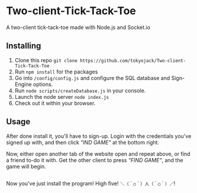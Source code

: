 # Two-client-Tick-Tack-Toe
A two-client tick-tack-toe made with Node.js and Socket.io

## Installing

1. Clone this repo ```git clone https://github.com/tokyojack/Two-client-Tick-Tack-Toe```
2. Run ```npm install``` for the packages
3. Go into ```/config/config.js``` and configure the SQL database and Sign-Engine options.
4. Run ```node scripts/createDatabase.js``` in your console.
5. Launch the node server ```node index.js```
6. Check out it within your browser.

## Usage

After done install it, you'll have to sign-up. Login with the credentials you've signed up with, and then click *"IND GAME"* at the bottom right. 

Now, either open another tab of the website open and repeat above, or find a friend to-do it with. Get the other client to press *"FIND GAME"*, and the game will begin.

##

Now you've just install the program! High five! ```＼（＾○＾）人（＾○＾）／```!
